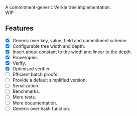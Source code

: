 A commitment-generic Verkle tree implementation.  
WIP

## Features
- [x] Generic over key, value, field and commitment scheme.
- [x] Configurable tree width and depth.
- [x] Insert about constant to the width and linear to the depth.
- [x] Prove/open.
- [x] Verify.
- [x] Optimized verifier.
- [ ] Efficient batch proofs.
- [ ] Provide a default simplified version.  
- [ ] Serialization.
- [ ] Benchmarks.
- [ ] More tests.
- [ ] More documentation.
- [ ] Generic over hash function.